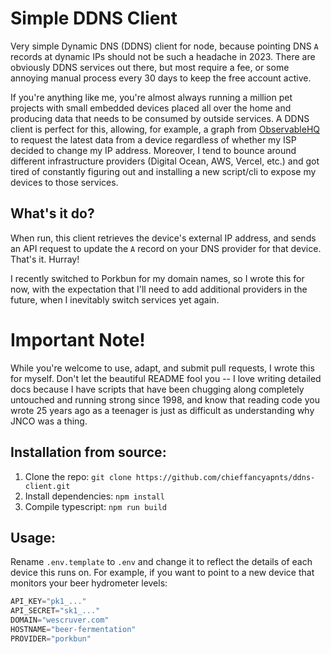# Simple DDNS Client
Very simple Dynamic DNS (DDNS) client for node, because pointing DNS `A` records at dynamic IPs should not be such a headache in 2023.  There are obviously DDNS services out there, but most require a fee, or some annoying manual process every 30 days to keep the free account active.

If you're anything like me, you're almost always running a million pet projects with small embedded devices placed all over the home and producing data that needs to be consumed by outside services.  A DDNS client is perfect for this, allowing, for example, a graph from [ObservableHQ](https://observablehq.com/d/1942597662b31353) to request the latest data from a device regardless of whether my ISP decided to change my IP address.  Moreover, I tend to bounce around different infrastructure providers (Digital Ocean, AWS, Vercel, etc.) and got tired of constantly figuring out and installing a new script/cli to expose my devices to those services.

## What's it do?
When run, this client retrieves the device's external IP address, and sends an API request to update the `A` record on your DNS provider for that device. That's it. Hurray!

I recently switched to Porkbun for my domain names, so I wrote this for now, with the expectation that I'll need to add additional providers in the future, when I inevitably switch services yet again.


# Important Note!
While you're welcome to use, adapt, and submit pull requests, I wrote this for myself.  Don't let the beautiful README fool you -- I love writing detailed docs because I have scripts that have been chugging along completely untouched and running strong since 1998, and know that reading code you wrote 25 years ago as a teenager is just as difficult as understanding why JNCO was a thing.

## Installation from source:
1. Clone the repo: `git clone https://github.com/chieffancyapnts/ddns-client.git`
1. Install dependencies: `npm install`
1. Compile typescript: `npm run build`

## Usage:
Rename `.env.template` to `.env` and change it to reflect the details of each device this runs on. For example, if you want to point to a new device that monitors your beer hydrometer levels:
```js
API_KEY="pk1_..."
API_SECRET="sk1_..."
DOMAIN="wescruver.com"
HOSTNAME="beer-fermentation"
PROVIDER="porkbun"
```
